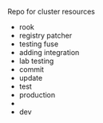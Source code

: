 Repo for cluster resources
- rook
- registry patcher
- testing fuse
- adding integration
- lab testing
- commit
- update 
- test
- production
- 
- dev
